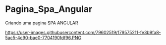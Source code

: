 # Pagina_Spa_Angular
Criando uma pagina SPA ANGULAR

https://user-images.githubusercontent.com/79602519/179575211-fe3b9fa8-5ac5-4c90-bae0-7704190fdf96.PNG

